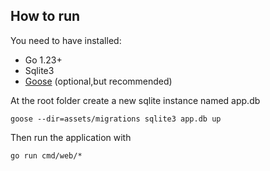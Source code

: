 ## How to run

You need to have installed:

* Go 1.23+
* Sqlite3
* [Goose](https://github.com/pressly/goose ) (optional,but recommended)

At the root folder create a new sqlite instance named app.db

```
goose --dir=assets/migrations sqlite3 app.db up
```

Then run the application with

```
go run cmd/web/*
```
